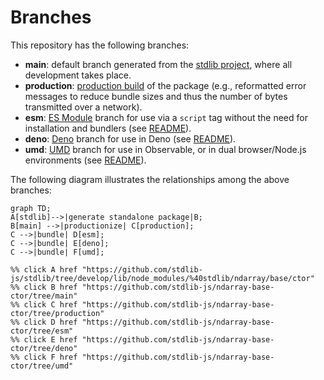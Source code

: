 <!--

@license Apache-2.0

Copyright (c) 2022 The Stdlib Authors.

Licensed under the Apache License, Version 2.0 (the "License");
you may not use this file except in compliance with the License.
You may obtain a copy of the License at

    http://www.apache.org/licenses/LICENSE-2.0

Unless required by applicable law or agreed to in writing, software
distributed under the License is distributed on an "AS IS" BASIS,
WITHOUT WARRANTIES OR CONDITIONS OF ANY KIND, either express or implied.
See the License for the specific language governing permissions and
limitations under the License.

-->

# Branches

This repository has the following branches:

-   **main**: default branch generated from the [stdlib project][stdlib-url], where all development takes place.
-   **production**: [production build][production-url] of the package (e.g., reformatted error messages to reduce bundle sizes and thus the number of bytes transmitted over a network).
-   **esm**: [ES Module][esm-url] branch for use via a `script` tag without the need for installation and bundlers (see [README][esm-readme]).
-   **deno**: [Deno][deno-url] branch for use in Deno (see [README][deno-readme]).
-   **umd**: [UMD][umd-url] branch for use in Observable, or in dual browser/Node.js environments (see [README][umd-readme]).

The following diagram illustrates the relationships among the above branches:

```mermaid
graph TD;
A[stdlib]-->|generate standalone package|B;
B[main] -->|productionize| C[production];
C -->|bundle| D[esm];
C -->|bundle| E[deno];
C -->|bundle| F[umd];

%% click A href "https://github.com/stdlib-js/stdlib/tree/develop/lib/node_modules/%40stdlib/ndarray/base/ctor"
%% click B href "https://github.com/stdlib-js/ndarray-base-ctor/tree/main"
%% click C href "https://github.com/stdlib-js/ndarray-base-ctor/tree/production"
%% click D href "https://github.com/stdlib-js/ndarray-base-ctor/tree/esm"
%% click E href "https://github.com/stdlib-js/ndarray-base-ctor/tree/deno"
%% click F href "https://github.com/stdlib-js/ndarray-base-ctor/tree/umd"
```

[stdlib-url]: https://github.com/stdlib-js/stdlib/tree/develop/lib/node_modules/%40stdlib/ndarray/base/ctor
[production-url]: https://github.com/stdlib-js/ndarray-base-ctor/tree/production
[deno-url]: https://github.com/stdlib-js/ndarray-base-ctor/tree/deno
[deno-readme]: https://github.com/stdlib-js/ndarray-base-ctor/blob/deno/README.md
[umd-url]: https://github.com/stdlib-js/ndarray-base-ctor/tree/umd
[umd-readme]: https://github.com/stdlib-js/ndarray-base-ctor/blob/umd/README.md
[esm-url]: https://github.com/stdlib-js/ndarray-base-ctor/tree/esm
[esm-readme]: https://github.com/stdlib-js/ndarray-base-ctor/blob/esm/README.md